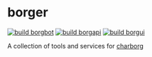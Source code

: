 # borger

[![build borgbot](https://github.com/sneakycrow/borger/actions/workflows/build-borgbot.yml/badge.svg)](https://github.com/sneakycrow/borger/actions/workflows/build-borgbot.yml)
[![build borgapi](https://github.com/sneakycrow/borger/actions/workflows/build-borgapi.yml/badge.svg)](https://github.com/sneakycrow/borger/actions/workflows/build-borgapi.yml)
[![build borgui](https://github.com/sneakycrow/borger/actions/workflows/build-borgui.yml/badge.svg)](https://github.com/sneakycrow/borger/actions/workflows/build-borgui.yml)

A collection of tools and services for [charborg][charborg]

[charborg]:https://twitch.tv/charborg
